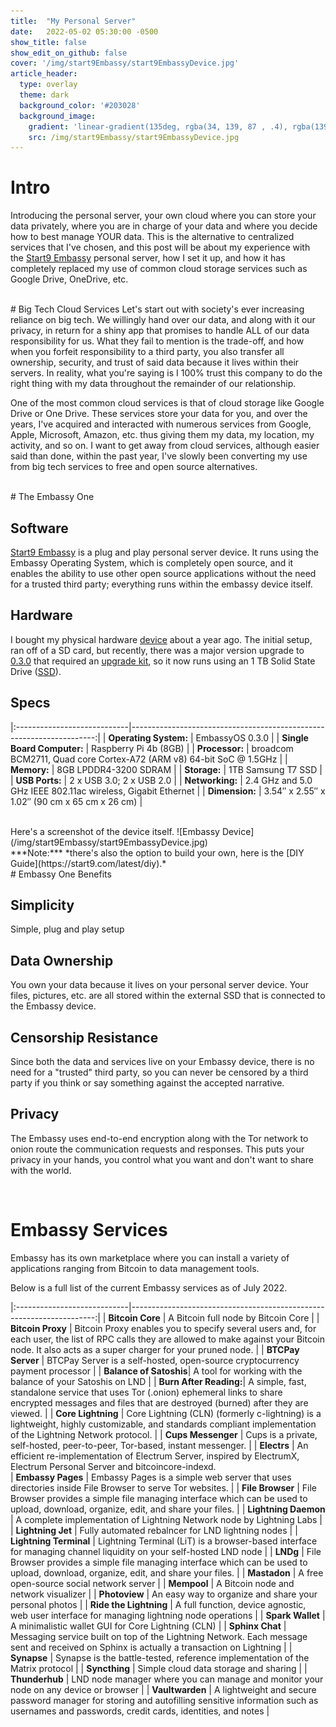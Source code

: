 ```yaml
---
title:  "My Personal Server"
date:   2022-05-02 05:30:00 -0500
show_title: false
show_edit_on_github: false
cover: '/img/start9Embassy/start9EmbassyDevice.jpg'
article_header:
  type: overlay
  theme: dark
  background_color: '#203028'
  background_image:
    gradient: 'linear-gradient(135deg, rgba(34, 139, 87 , .4), rgba(139, 34, 139, .4))'
    src: /img/start9Embassy/start9EmbassyDevice.jpg
---
```


# Intro
Introducing the personal server, your own cloud where you can store your data privately, where you are in charge of your data and where you decide how to best manage YOUR data. This is the alternative to centralized services that I've chosen, and this post will be about my experience with the [Start9 Embassy](https://store.start9.com/products/embassy) personal server, how I set it up, and how it has completely replaced my use of common cloud storage services such as Google Drive, OneDrive, etc.

<br/>
# Big Tech Cloud Services
Let's start out with society's ever increasing reliance on big tech. We willingly hand over our data, and along with it our privacy, in return for a shiny app that promises to handle ALL of our data responsibility for us. What they fail to mention is the trade-off, and how when you forfeit responsibility to a third party, you also transfer all ownership, security, and trust of said data because it lives within their servers. In reality, what you're saying is I 100% trust this company to do the right thing with my data throughout the remainder of our relationship.

One of the most common cloud services is that of cloud storage like Google Drive or One Drive. These services store your data for you, and over the years, I've acquired and interacted with numerous services from Google, Apple, Microsoft, Amazon, etc. thus giving them my data, my location, my activity, and so on. I want to get away from cloud services, although easier said than done, within the past year, I've slowly been converting my use from big tech services to free and open source alternatives.

<br/>
# The Embassy One

## Software
[Start9 Embassy](https://store.start9.com/products/embassy) is a plug and play personal server device. It runs using the Embassy Operating System, which is completely open source, and it enables the ability to use other open source applications without the need for a trusted third party; everything runs within the embassy device itself.

## Hardware
I bought my physical hardware [device](https://store.start9.com/products/embassy) about a year ago. The initial setup, ran off of a SD card, but recently, there was a major version upgrade to [0.3.0](https://start9labs.medium.com/embassyos-0-3-0-f3d2d2ea016f) that required an [upgrade kit](https://store.start9.com/products/upgrade-kit), so it now runs using an 1 TB Solid State Drive ([SSD](https://en.wikipedia.org/wiki/Solid-state_drive)).

## Specs

|:----------------------------|---------------------------------------------------------------------:|
| **Operating System:**       | EmbassyOS 0.3.0                                                      |
| **Single Board Computer:**  | Raspberry Pi 4b (8GB)                                                |
| **Processor:**              | broadcom BCM2711, Quad core Cortex-A72 (ARM v8) 64-bit SoC @ 1.5GHz  |
| **Memory:**                 | 8GB LPDDR4-3200 SDRAM                                                |
| **Storage:**                | 1TB Samsung T7 SSD                                                   |
| **USB Ports:**              | 2 x USB 3.0; 2 x USB 2.0                                             |
| **Networking:**             | 2.4 GHz and 5.0 GHz IEEE 802.11ac wireless, Gigabit Ethernet         |
| **Dimension:**              | 3.54″ x 2.55″ x 1.02″ (90 cm x 65 cm x 26 cm)                        |

<br/>
Here's a screenshot of the device itself.
![Embassy Device](/img/start9Embassy/start9EmbassyDevice.jpg)

<br/>
***Note:*** *there's also the option to build your own, here is the [DIY Guide](https://start9.com/latest/diy).*

<br/>
# Embassy One Benefits

## Simplicity
Simple, plug and play setup

## Data Ownership
You own your data because it lives on your personal server device. Your files, pictures, etc. are all stored within the external SSD that is connected to the Embassy device.

## Censorship Resistance
Since both the data and services live on your Embassy device, there is no need for a "trusted" third party, so you can never be censored by a third party if you think or say something against the accepted narrative.

## Privacy
The Embassy uses end-to-end encryption along with the Tor network to onion route the communication requests and responses. This puts your privacy in your hands, you control what you want and don't want to share with the world.

<br/>

# Embassy Services
Embassy has its own marketplace where you can install a variety of applications ranging from Bitcoin to data management tools. 

Below is a full list of the current Embassy services as of July 2022.

|:----------------------------|---------------------------------------------------------------------:|
| **Bitcoin Core**       | A Bitcoin full node by Bitcoin Core                                           |
| **Bitcoin Proxy**      | Bitcoin Proxy enables you to specify several users and, for each user, the list of RPC calls they are allowed to make against your Bitcoin node. It also acts as a super charger for your pruned node.                                 |
| **BTCPay Server**      | BTCPay Server is a self-hosted, open-source cryptocurrency payment processor  |
| **Balance of Satoshis**| A tool for working with the balance of your Satoshis on LND                   |
| **Burn After Reading:**| A simple, fast, standalone service that uses Tor (.onion) ephemeral links to share encrypted messages and files that are destroyed (burned) after they are viewed.                                                                |
| **Core Lightning**     | Core Lightning (CLN) (formerly c-lightning) is a lightweight, highly customizable, and standards compliant implementation of the Lightning Network protocol.                                                                          |
| **Cups Messenger**     | Cups is a private, self-hosted, peer-to-peer, Tor-based, instant messenger.   |
| **Electrs**            | An efficient re-implementation of Electrum Server, inspired by ElectrumX, Electrum Personal Server and bitcoincore-indexd.     
| **Embassy Pages**      | Embassy Pages is a simple web server that uses directories inside File Browser to serve Tor websites.                                                                                                |
| **File Browser**       | File Browser provides a simple file managing interface which can be used to upload, download, organize, edit, and share your files.                                                                                                   |
| **Lightning Daemon**   | A complete implementation of Lightning Network node by Lightning Labs         |
| **Lightning Jet**      | Fully automated rebalncer for LND lightning nodes                             |
| **Lightning Terminal** | Lightning Terminal (LiT) is a browser-based interface for managing channel liquidity on your self-hosted LND node                                                                                                     |
| **LNDg**               | File Browser provides a simple file managing interface which can be used to upload, download, organize, edit, and share your files.                                                                                                   |
| **Mastadon**           | A free open-source social network server                                      |
| **Mempool**            | A Bitcoin node and network visualizer                                         |
| **Photoview**          | An easy way to organize and share your personal photos                        |
| **Ride the Lightning** | A full function, device agnostic, web user interface for managing lightning node operations |
| **Spark Wallet**       | A minimalistic wallet GUI for Core Lightning (CLN)                            |
| **Sphinx Chat**        | Messaging service built on top of the Lightning Network. Each message sent and received on Sphinx is actually a transaction on Lightning                                                                                             |
| **Synapse**            | Synapse is the battle-tested, reference implementation of the Matrix protocol |
| **Syncthing**          | Simple cloud data storage and sharing                                         |
| **Thunderhub**         | LND node manager where you can manage and monitor your node on any device or browser                                                                                                  |
| **Vaultwarden**        | A lightweight and secure password manager for storing and autofilling sensitive information such as usernames and passwords, credit cards, identities, and notes                                                                      |
